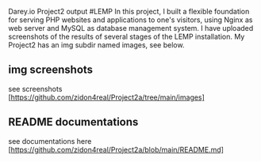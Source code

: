 Darey.io Project2 output #LEMP
In this project, I built a flexible foundation for serving PHP websites and applications to one's visitors, using Nginx as web server and MySQL as database management system. I have uploaded screenshots of the results of several stages of the LEMP installation.
My Project2 has an img subdir named images, see below.
## img screenshots
see screenshots [https://github.com/zidon4real/Project2a/tree/main/images]
## README  documentations
see documentations here [https://github.com/zidon4real/Project2a/blob/main/README.md]